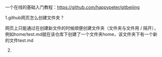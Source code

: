一个在线的基础入门教程：https://github.com/happypeter/gitbeijing

1.github网页怎么创建文件夹？

  网页上只能通过在创建新文件的时候顺便创建文件夹（文件夹与文件用 / 隔开），例如home/test.md就在该仓库下创建了一个文件夹home，该文件夹下有一个新的文件test.md

2.
